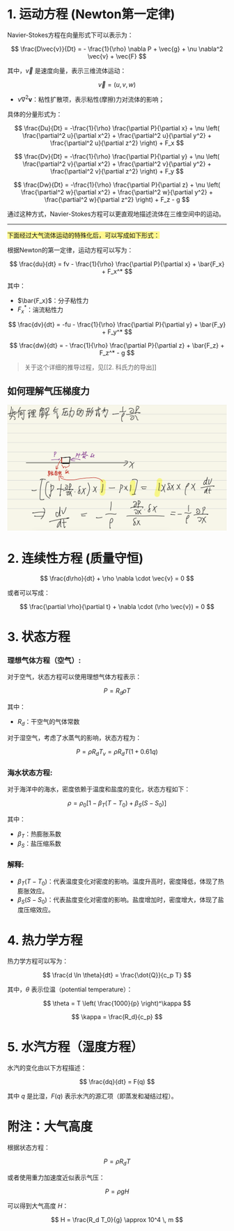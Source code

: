 <head>
    <script src="https://cdn.mathjax.org/mathjax/latest/MathJax.js?config=TeX-AMS-MML_HTMLorMML" type="text/javascript"></script>
    <script type="text/x-mathjax-config">
        MathJax.Hub.Config({
            tex2jax: {
            skipTags: ['script', 'noscript', 'style', 'textarea', 'pre'],
            inlineMath: [['$','$']]
            }
        });
    </script>
</head>
<!-- <script type="text/javascript" src="https://cdn.jsdelivr.net/npm/mathjax@3/es5/tex-mml-chtml.js"></script> -->


# 1. 运动方程 (Newton第一定律)

Navier-Stokes方程在向量形式下可以表示为：

$$
\frac{D\vec{v}}{Dt} = - \frac{1}{\rho} \nabla P + \vec{g} + \nu \nabla^2 \vec{v} + \vec{F}
$$

其中，$\vec{v}$ 是速度向量，表示三维流体运动：

$$
\vec{v} = (u, v, w)
$$

- $\nu \nabla^2 \mathbf{v}$：粘性扩散项，表示粘性(摩擦)力对流体的影响；

具体的分量形式为：

$$
\frac{Du}{Dt} = -\frac{1}{\rho} \frac{\partial P}{\partial x} + \nu \left( \frac{\partial^2 u}{\partial x^2} + \frac{\partial^2 u}{\partial y^2} + \frac{\partial^2 u}{\partial z^2} \right) + F_x
$$

$$
\frac{Dv}{Dt} = -\frac{1}{\rho} \frac{\partial P}{\partial y} + \nu \left( \frac{\partial^2 v}{\partial x^2} + \frac{\partial^2 v}{\partial y^2} + \frac{\partial^2 v}{\partial z^2} \right) + F_y
$$

$$
\frac{Dw}{Dt} = -\frac{1}{\rho} \frac{\partial P}{\partial z} + \nu \left( \frac{\partial^2 w}{\partial x^2} + \frac{\partial^2 w}{\partial y^2} + \frac{\partial^2 w}{\partial z^2} \right) + F_z - g
$$

通过这种方式，Navier-Stokes方程可以更直观地描述流体在三维空间中的运动。

-----

<span style="background:#fff88f">下面经过大气流体运动的特殊化后，可以写成如下形式：</span>

根据Newton的第一定律，运动方程可以写为：

$$
\frac{du}{dt} = fv - \frac{1}{\rho} \frac{\partial P}{\partial x} + \bar{F_x} + F_x^*
$$

其中：
- $\bar{F_x}$：分子粘性力
- $F_x^*$：湍流粘性力

$$
\frac{dv}{dt} = -fu - \frac{1}{\rho} \frac{\partial P}{\partial y} + \bar{F_y} + F_y^*
$$

$$
\frac{dw}{dt} = - \frac{1}{\rho} \frac{\partial P}{\partial z} + \bar{F_z} + F_z^* - g
$$

> 关于这个详细的推导过程，见[[2. 科氏力的导出]]

## 如何理解气压梯度力
![预备知识7：如何理解气压梯度力的数学形式.png](./blogs/atmosphere_dynamics/预备知识7：如何理解气压梯度力的数学形式.png)


# 2. 连续性方程 (质量守恒)

$$
\frac{d\rho}{dt} + \rho \nabla \cdot \vec{v} = 0
$$

或者可以写成：

$$
\frac{\partial \rho}{\partial t} + \nabla \cdot (\rho \vec{v}) = 0
$$

# 3. 状态方程

### 理想气体方程（空气）:

对于空气，状态方程可以使用理想气体方程表示：

$$
P = R_d \rho T
$$

其中：
- $R_d$：干空气的气体常数

对于湿空气，考虑了水蒸气的影响，状态方程为：

$$
P = \rho R_d T_v = \rho R_d T(1+0.61q)
$$

### 海水状态方程:

对于海洋中的海水，密度依赖于温度和盐度的变化，状态方程如下：

$$
\rho = \rho_0 \left[ 1 - \beta_T (T - T_0) + \beta_S (S - S_0) \right]
$$

其中：
- $\beta_T$：热膨胀系数
- $\beta_S$：盐压缩系数


### 解释:

- $\beta_T (T - T_0)$：代表温度变化对密度的影响。温度升高时，密度降低，体现了热膨胀效应。
- $\beta_S (S - S_0)$：代表盐度变化对密度的影响。盐度增加时，密度增大，体现了盐度压缩效应。


# 4. 热力学方程

热力学方程可以写为：

$$
\frac{d \ln \theta}{dt} = \frac{\dot{Q}}{c_p T}
$$

其中，$\theta$ 表示位温（potential temperature）：

$$
\theta = T \left( \frac{1000}{p} \right)^\kappa
$$

$$
\kappa = \frac{R_d}{c_p}
$$

# 5. 水汽方程（湿度方程）

水汽的变化由以下方程描述：

$$
\frac{dq}{dt} = F(q)
$$

其中 $q$ 是比湿，$F(q)$ 表示水汽的源汇项（即蒸发和凝结过程）。


# 附注：大气高度

根据状态方程：

$$
P = \rho R_d T
$$

或者使用重力加速度近似表示气压：

$$
P = \rho g H
$$

可以得到大气高度 $H$：

$$
H = \frac{R_d T_0}{g} \approx 10^4 \, m
$$